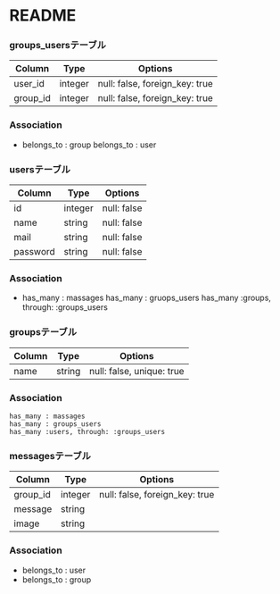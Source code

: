 # README


### groups_usersテーブル 
<!-- 中間テーブル -->
  |Column|Type|Options|
  |------|----|-------|
  |user_id|integer|null: false, foreign_key: true|
  |group_id|integer|null: false, foreign_key: true|

  ### Association
  - belongs_to : group
    belongs_to : user

### usersテーブル
<!-- ユーザー登録機能。主キー：id -->
  |Column|Type|Options|
  |------|----|-------|
  |id|integer|null: false|
  |name|string|null: false|
  |mail|string|null: false|
  |password|string|null: false|

  ### Association
  - has_many : massages
    has_many : gruops_users
    has_many :groups, through: :groups_users

### groupsテーブル
<!-- グループ作成テーブル。外部キー：id -->
  |Column|Type|Options|
  |------|----|-------|
  |name|string|null: false, unique: true|

  ### Association
    has_many : massages
    has_many : groups_users
    has_many :users, through: :groups_users
### messagesテーブル
<!-- メッセージ投稿機能。外部キー：id,group_id -->
  |Column|Type|Options|
  |------|----|-------|
  |group_id|integer|null: false, foreign_key: true|
  |message|string|
  |image|string|

  ### Association
  - belongs_to : user
  - belongs_to : group
